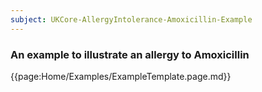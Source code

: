 ```yaml
---
subject: UKCore-AllergyIntolerance-Amoxicillin-Example
---
```

### An example to illustrate an allergy to Amoxicillin 

{{page:Home/Examples/ExampleTemplate.page.md}}
